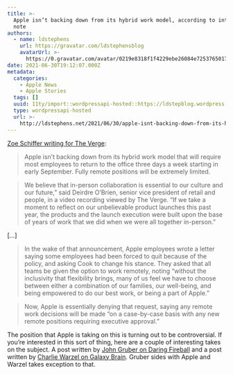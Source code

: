 ```yaml
---
title: >-
  Apple isn’t backing down from its hybrid work model, according to internal
  note
authors:
  - name: ldstephens
    url: https://gravatar.com/ldstephensblog
    avatarUrl: >-
      https://0.gravatar.com/avatar/0219e8318f1f4229ebe26084e7253765017f43ca0c631be37dc6d0b8ad6e40a4?s=96&d=identicon&r=G
date: 2021-06-30T19:12:07.000Z
metadata:
  categories:
    - Apple News
    - Apple Stories
  tags: []
  uuid: 11ty/import::wordpressapi-hosted::https://ldstepblog.wordpress.com/?p=2917
  type: wordpressapi-hosted
  url: >-
    http://ldstephens.net/2021/06/30/apple-isnt-backing-down-from-its-hybrid-work-model-according-to-internal-note/
---
```

[Zoe Schiffer writing for The Verge](https://www.theverge.com/2021/6/29/22556615/apple-response-hybrid-work-model-employee-letter-remote):

> Apple isn’t backing down from its hybrid work model that will require most employees to return to the office three days a week starting in early September. Fully remote positions will be extremely limited.

> We believe that in-person collaboration is essential to our culture and our future,” said Deirdre O’Brien, senior vice president of retail and people, in a video recording viewed by The Verge. “If we take a moment to reflect on our unbelievable product launches this past year, the products and the launch execution were built upon the base of years of work that we did when we were all together in-person.”

\[…\]

> In the wake of that announcement, Apple employees wrote a letter saying some employees had been forced to quit because of the policy, and asking Cook to change his stance. They asked that all teams be given the option to work remotely, noting “without the inclusivity that flexibility brings, many of us feel we have to choose between either a combination of our families, our well-being, and being empowered to do our best work, or being a part of Apple.”

> Now, Apple is essentially denying that request, saying any remote work decisions will be made “on a case-by-case basis with any new remote positions requiring executive approval.”

The position that Apple is taking on this is turning out to be controversial. If you’re interested in this sort of thing, here are a couple of interesting takes on the subject. A post written by [John Gruber on Daring Fireball](https://daringfireball.net/linked/2021/06/04/apple-remote-work) and a post written by [Charlie Warzel on Galaxy Brain](https://warzel.substack.com/p/this-is-the-awful-voice-inside-my). Gruber sides with Apple and Warzel takes exception to that.